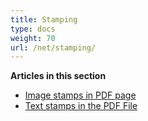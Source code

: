 ```yaml
---
title: Stamping
type: docs
weight: 70
url: /net/stamping/
---
```

**Articles in this section**
- [Image stamps in PDF page](/pdf/net/image-stamps-in-pdf-page/)
- [Text stamps in the PDF File](/pdf/net/text-stamps-in-the-pdf-file/)


